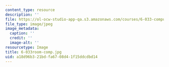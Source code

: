 ```yaml
---
content_type: resource
description: ''
file: https://ol-ocw-studio-app-qa.s3.amazonaws.com/courses/6-033-computer-system-engineering-spring-2018/a18d96b321bdfa6708d41f15ddcdbd14_6-033room-comp.jpg
file_type: image/jpeg
image_metadata:
  caption: ''
  credit: ''
  image-alt: ''
resourcetype: Image
title: 6-033room-comp.jpg
uid: a18d96b3-21bd-fa67-08d4-1f15ddcdbd14
---
```

